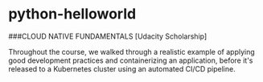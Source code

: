 # python-helloworld

###CLOUD NATIVE FUNDAMENTALS [Udacity Scholarship]

Throughout the course, we walked through a realistic example of applying good development practices and containerizing an application, before it's released to a Kubernetes cluster using an automated CI/CD pipeline.
